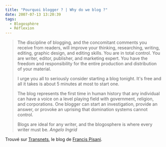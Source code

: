 ```yaml
---
title: "Pourquoi blogger ? | Why do we blog ?"
date: 2007-07-13 13:20:39
tags:
  - Blogosphère
  - Réflexion
---
```


> The discipline of blogging, and the concomitant comments you receive from readers, will improve your thinking, researching, writing, editing, graphic design, and editing skills. You are in total control. You are writer, editor, publisher, and marketing expert. You have the freedom and responsibility for the entire production and distribution of your material.
> 
>   I urge you all to seriously consider starting a blog tonight. It's free and all it takes is about 5 minutes at most to start one.
> 
>   The blog represents the first time in human history that any individual can have a voice on a level playing field with government, religion, and corporations. One blogger can start an investigation, provide an answer, or provoke an uprising that domination systems cannot control.
> 
>   Blogs are ideal for any writer, and the blogosphere is where every writer must be.
>   <cite>Angelo Ingrid</cite>

Trouvé sur [Transnets](http://pisani.blog.lemonde.fr/2007/07/12/ecrire-bloguer/), le blog de [Francis Pisani](http://pisani.blog.lemonde.fr/a-propos/).